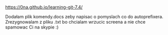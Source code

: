 https://0na.github.io/learning-git-7.4/


Dodałam plik komendy.docs zeby napisac o pomyslach co do autoprefixera. Zrezygnowalam z pliku .txt bo chcialam wrzucic screena a nie chce spamowac Ci na skypie :) 
